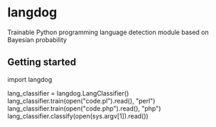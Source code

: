 langdog
=============
Trainable Python programming language detection module based on Bayesian probability

## Getting started

import langdog

lang_classifier = langdog.LangClassifier()
lang_classifier.train(open("code.pl").read(), "perl")
lang_classifier.train(open("code.php").read(), "php")
lang_classifier.classify(open(sys.argv[1]).read())
